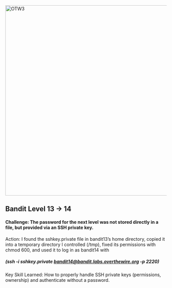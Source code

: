 <img width="841" height="593" alt="OTW3" src="https://github.com/user-attachments/assets/7499689f-3c8b-4dc5-9f85-50f9843ab263" />

## Bandit Level 13 → 14

#### Challenge: The password for the next level was not stored directly in a file, but provided via an SSH private key.

Action: I found the sshkey.private file in bandit13’s home directory, copied it into a temporary directory I controlled (/tmp), fixed its permissions with chmod 600, and used it to log in as bandit14 with 
##### (ssh -i sshkey.private bandit14@bandit.labs.overthewire.org -p 2220)
Key Skill Learned: How to properly handle SSH private keys (permissions, ownership) and authenticate without a password.
 
